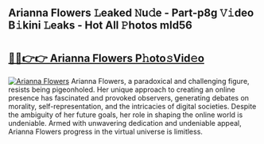 ## Arianna Flowers 𝙻eaked 𝙽u𝚍e - Part-p8g 𝚅𝚒deo B𝚒kini 𝙻eaks - Hot All 𝙿hotos mId56

# <h2><a href="http://ld3atcr.urlbe.top/?page=Arianna+Flowers">🔗🔗👉👉 Arianna Flowers P𝚑oto𝚜Vid𝚎o</a></h2>

[![Arianna Flowers](https://i.imgur.com/eBuTRDB.gif)](http://ld3atcr.urlbe.top/?page=Arianna+Flowers)
Arianna Flowers, a paradoxical and challenging figure, resists being pigeonholed. Her unique approach to creating an online presence has fascinated and provoked observers, generating debates on morality, self-representation, and the intricacies of digital societies. Despite the ambiguity of her future goals, her role in shaping the online world is undeniable. Armed with unwavering dedication and undeniable appeal, Arianna Flowers progress in the virtual universe is limitless.
